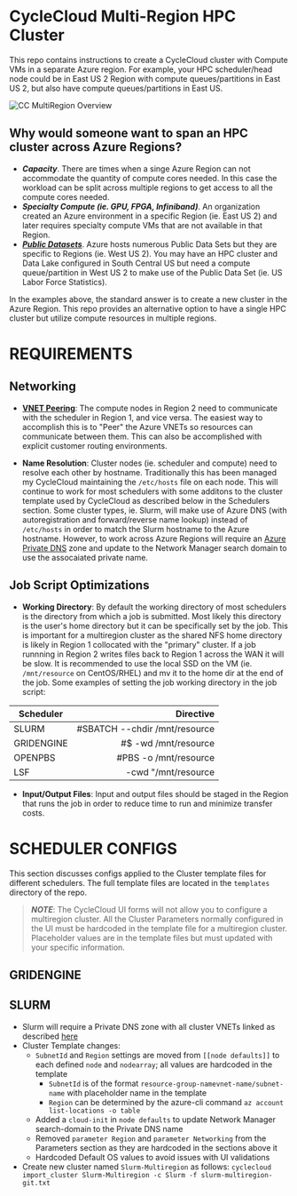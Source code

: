 # CycleCloud Multi-Region HPC Cluster
This repo contains instructions to create a CycleCloud cluster with Compute VMs in a separate Azure region.  For example, your HPC scheduler/head node could be in East US 2 Region with compute queues/partitions in East US 2, but also have compute queues/partitions in East US.  

![CC MultiRegion Overview](https://github.com/themorey/cyclecloud-multiregion-cluster/blob/main/images/ccmr_overview.png "CycleCloud MultiRegion Overview")  

## Why would someone want to span an HPC cluster across Azure Regions?  

- _**Capacity**_.  There are times when a singe Azure Region can not accommodate the quantity of compute cores needed.  In this case the workload can be split across multiple regions to get access to all the compute cores needed.  
- _**Specialty Compute (ie. GPU, FPGA, Infiniband)**_.  An organization created an Azure environment in a specific Region (ie. East US 2) and later requires specialty compute VMs that are not available in that Region.  
- _**[Public Datasets](https://azure.microsoft.com/en-us/services/open-datasets/#overview)**_.  Azure hosts numerous Public Data Sets but they are specific to Regions (ie. West US 2).  You may have an HPC cluster and Data Lake configured in South Central US but need a compute queue/partition in West US 2 to make use of the Public Data Set (ie. US Labor Force Statistics).  

In the examples above, the standard answer is to create a new cluster in the Azure Region.  This repo provides an alternative option to have a single HPC cluster but utilize compute resources in multiple regions.  

# REQUIREMENTS
  
  ## Networking
 * [__VNET Peering__](https://docs.microsoft.com/en-us/azure/virtual-network/virtual-network-peering-overview):  The compute nodes in Region 2 need to communicate with the scheduler in Region 1, and vice versa.  The easiest way to accomplish this is to "Peer" the Azure VNETs so resources can communicate between them.  This can also be accomplished with explicit customer routing environments.  
 
 * __Name Resolution__:  Cluster nodes (ie. scheduler and compute) need to resolve each other by hostname.  Traditionally this has been managed my CycleCloud maintaining the `/etc/hosts` file on each node.  This will continue to work for most schedulers with some additons to the cluster template used by CycleCloud as described below in the Schedulers section.  Some cluster types, ie. Slurm, will make use of Azure DNS (with autoregistration and forward/reverse name lookup) instead of `/etc/hosts` in order to match the Slurm hostname to the Azure hostname.  However, to work across Azure Regions will require an [Azure Private DNS](https://docs.microsoft.com/en-us/azure/dns/private-dns-overview) zone and update to the Network Manager search domain to use the assocaiated private name.

## Job Script Optimizations
* __Working Directory__:  By default the working directory of most schedulers is the directory from which a job is submitted.  Most likely this directory is the user's home directory but it can be specifically set by the job.  This is important for a multiregion cluster as the shared NFS home directory is likely in Region 1 collocated with the "primary" cluster.  If a job runnning in Region 2 writes files back to Region 1 across the WAN it will be slow.  It is recommended to use the local SSD on the VM (ie. `/mnt/resource` on CentOS/RHEL) and mv it to the home dir at the end of the job.  Some examples of setting the job working directory in the job script:  

| Scheduler     | Directive                        |
| ------------- |--------------------------------:| 
| SLURM         | #SBATCH --chdir /mnt/resource  | 
| GRIDENGINE    |  #$ -wd /mnt/resource         |  
| OPENPBS       | #PBS -o /mnt/resource          |
| LSF           | -cwd "/mnt/resource          |  

* __Input/Output Files__:  Input and output files should be staged in the Region that runs the job in order to reduce time to run and minimize transfer costs.  

# SCHEDULER CONFIGS  
This section discusses configs applied to the Cluster template files for different schedulers.  The full template files are located in the `templates` directory of the repo.  

> ***NOTE***:  The CycleCloud UI forms will not allow you to configure a multiregion cluster.  All the Cluster Parameters normally configured in the UI must be hardcoded in the template file for a multiregion cluster.  Placeholder values are in the template files but must updated with your specific information.


## GRIDENGINE


## SLURM  
* Slurm will require a Private DNS zone with all cluster VNETs linked as described [here](https://docs.microsoft.com/en-us/azure/dns/private-dns-getstarted-portal)
* Cluster Template changes:
  * `SubnetId` and `Region` settings are moved from `[[node defaults]]` to each defined `node` and `nodearray`; all values are hardcoded in the template
    * `SubnetId` is of the format `resource-group-namevnet-name/subnet-name` with placeholder name in the template
    * `Region` can be determined by the azure-cli command `az account list-locations -o table`
  * Added a `cloud-init` in `node defaults` to update Network Manager search-domain to the Private DNS name
  * Removed `parameter Region` and `parameter Networking` from the Parameters section as they are hardcoded in the sections above it
  * Hardcoded Default OS values to avoid issues with UI validations
* Create new cluster named `Slurm-Multiregion` as follows:  `cyclecloud import_cluster Slurm-Multiregion -c Slurm -f slurm-multiregion-git.txt`


